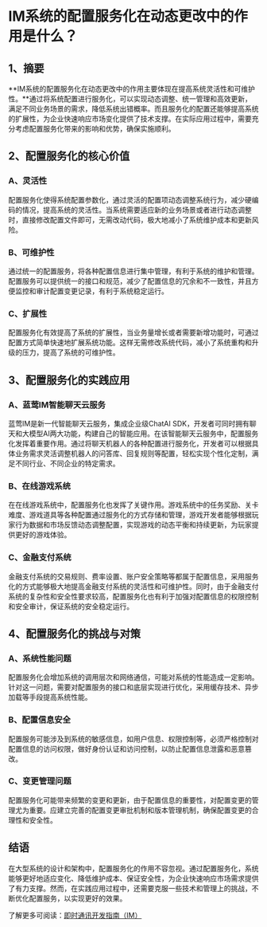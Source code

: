 # IM系统的配置服务化在动态更改中的作用是什么？

## 1、摘要

**IM系统的配置服务化在动态更改中的作用主要体现在提高系统灵活性和可维护性。**通过将系统配置进行服务化，可以实现动态调整、统一管理和高效更新，满足不同业务场景的需求，降低系统出错概率。而且服务化的配置还能够提高系统的扩展性，为企业快速响应市场变化提供了技术支撑。在实际应用过程中，需要充分考虑配置服务化带来的影响和优势，确保实施顺利。

## 2、配置服务化的核心价值

### A、灵活性

配置服务化使得系统配置参数化，通过灵活的配置项动态调整系统行为，减少硬编码的情况，提高系统的灵活性。当系统需要适应新的业务场景或者进行动态调整时，直接修改配置文件即可，无需改动代码，极大地减小了系统维护成本和更新风险。

### B、可维护性

通过统一的配置服务，将各种配置信息进行集中管理，有利于系统的维护和管理。配置服务可以提供统一的接口和规范，减少了配置信息的冗余和不一致性，并且方便监控和审计配置变更记录，有利于系统稳定运行。

### C、扩展性

配置服务化有效提高了系统的扩展性，当业务量增长或者需要新增功能时，可通过配置方式简单快速地扩展系统功能。这样无需修改系统代码，减小了系统重构和升级的压力，提高了系统的可维护性。

## 3、配置服务化的实践应用

### A、蓝莺IM智能聊天云服务

蓝莺IM是新一代智能聊天云服务，集成企业级ChatAI SDK，开发者可同时拥有聊天和大模型AI两大功能，构建自己的智能应用。在该智能聊天云服务中，配置服务化发挥着重要作用。通过将聊天机器人的各种配置进行服务化，开发者可以根据具体业务需求灵活调整机器人的问答库、回复规则等配置，轻松实现个性化定制，满足不同行业、不同企业的特定需求。

### B、在线游戏系统

在在线游戏系统中，配置服务化也发挥了关键作用。游戏系统中的任务奖励、关卡难度、游戏道具等各种配置通过服务化的方式存储和管理，游戏开发者能够根据玩家行为数据和市场反馈动态调整配置，实现游戏的动态平衡和持续更新，为玩家提供更好的游戏体验。

### C、金融支付系统

金融支付系统的交易规则、费率设置、账户安全策略等都属于配置信息，采用服务化的方式能够极大地提高金融支付系统的灵活性和可维护性。同时，由于金融支付系统的复杂性和安全性要求较高，配置服务化也有利于加强对配置信息的权限控制和安全审计，保证系统的安全稳定运行。

## 4、配置服务化的挑战与对策

### A、系统性能问题

配置服务化会增加系统的调用层次和网络通信，可能对系统的性能造成一定影响。针对这一问题，需要对配置服务的接口和底层实现进行优化，采用缓存技术、异步加载等手段提高系统性能。

### B、配置信息安全

配置服务可能涉及到系统的敏感信息，如用户信息、权限控制等，必须严格控制对配置信息的访问权限，做好身份认证和访问控制，以防止配置信息泄露和恶意篡改。

### C、变更管理问题

配置服务化可能带来频繁的变更和更新，由于配置信息的重要性，对配置变更的管理尤为重要。应建立完善的配置变更审批机制和版本管理机制，确保配置变更的合理性和安全性。

## 结语

在大型系统的设计和架构中，配置服务化的作用不容忽视。通过配置服务化，系统能够更好地适应变化、降低维护成本、保证安全性，为企业快速响应市场需求提供了有力支撑。然而，在实践应用过程中，还需要克服一些技术和管理上的挑战，不断优化配置服务，以实现更好的效果。

了解更多可阅读：[即时通讯开发指南（IM）](https://lanying.im)